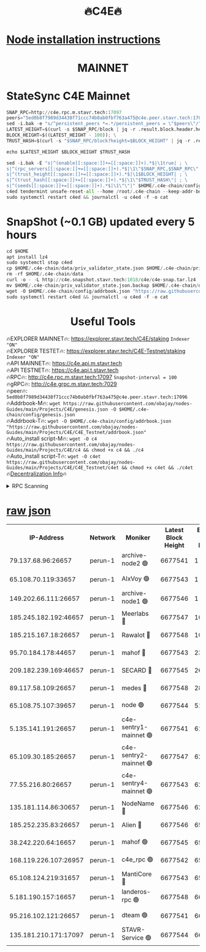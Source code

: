 <h1 align="center"> 🔥C4E🔥</h1>

[Node installation instructions](https://github.com/obajay/nodes-Guides/tree/main/Projects/C4E)
=

<h1 align="center"> MAINNET</h1>

# StateSync C4E Mainnet
```python
SNAP_RPC=http://c4e.rpc.m.stavr.tech:17097
peers="5ed0b8f7989d34438f71ccc74b0ab0fbf763a475@c4e.peer.stavr.tech:17096"
sed -i.bak -e "s/^persistent_peers *=.*/persistent_peers = \"$peers\"/" $HOME/.c4e-chain/config/config.toml
LATEST_HEIGHT=$(curl -s $SNAP_RPC/block | jq -r .result.block.header.height); \
BLOCK_HEIGHT=$((LATEST_HEIGHT - 100)); \
TRUST_HASH=$(curl -s "$SNAP_RPC/block?height=$BLOCK_HEIGHT" | jq -r .result.block_id.hash)

echo $LATEST_HEIGHT $BLOCK_HEIGHT $TRUST_HASH

sed -i.bak -E "s|^(enable[[:space:]]+=[[:space:]]+).*$|\1true| ; \
s|^(rpc_servers[[:space:]]+=[[:space:]]+).*$|\1\"$SNAP_RPC,$SNAP_RPC\"| ; \
s|^(trust_height[[:space:]]+=[[:space:]]+).*$|\1$BLOCK_HEIGHT| ; \
s|^(trust_hash[[:space:]]+=[[:space:]]+).*$|\1\"$TRUST_HASH\"| ; \
s|^(seeds[[:space:]]+=[[:space:]]+).*$|\1\"\"|" $HOME/.c4e-chain/config/config.toml
c4ed tendermint unsafe-reset-all --home /root/.c4e-chain --keep-addr-book
sudo systemctl restart c4ed && journalctl -u c4ed -f -o cat
```
# SnapShot (~0.1 GB) updated every 5 hours
```python
cd $HOME
apt install lz4
sudo systemctl stop c4ed
cp $HOME/.c4e-chain/data/priv_validator_state.json $HOME/.c4e-chain/priv_validator_state.json.backup
rm -rf $HOME/.c4e-chain/data
curl -o - -L http://c4e.snapshot.stavr.tech:1018/c4e/c4e-snap.tar.lz4 | lz4 -c -d - | tar -x -C $HOME/.c4e-chain --strip-components 2
mv $HOME/.c4e-chain/priv_validator_state.json.backup $HOME/.c4e-chain/data/priv_validator_state.json
wget -O $HOME/.c4e-chain/config/addrbook.json "https://raw.githubusercontent.com/obajay/nodes-Guides/main/Projects/C4E/addrbook.json"
sudo systemctl restart c4ed && journalctl -u c4ed -f -o cat
```
 <h1 align="center"> Useful Tools</h1>

🔥EXPLORER MAINNET🔥:  https://explorer.stavr.tech/C4E/staking            `Indexer "ON"` \
🔥EXPLORER TESTET🔥:   https://explorer.stavr.tech/C4E-Testnet/staking     `Indexer "ON"` \
🔥API MAINNET🔥:       https://c4e.api.m.stavr.tech \
🔥API TESTNET🔥:       https://c4e.api.t.stavr.tech \
🔥RPC🔥:               http://c4e.rpc.m.stavr.tech:17097                  `Snapshot-interval = 100` \
🔥gRPC🔥:              http://c4e.grpc.m.stavr.tech:7029 \
🔥peer🔥:              `5ed0b8f7989d34438f71ccc74b0ab0fbf763a475@c4e.peer.stavr.tech:17096` \
🔥Addrbook-M🔥:    ```wget https://raw.githubusercontent.com/obajay/nodes-Guides/main/Projects/C4E/genesis.json -O $HOME/.c4e-chain/config/genesis.json``` \
🔥Addrbook-T🔥:    ```wget -O $HOME/.c4e-chain/config/addrbook.json "https://raw.githubusercontent.com/obajay/nodes-Guides/main/Projects/C4E/C4E_Testnet/addrbook.json"``` \
🔥Auto_install script-M🔥: ```wget -O c4 https://raw.githubusercontent.com/obajay/nodes-Guides/main/Projects/C4E/c4 && chmod +x c4 && ./c4``` \
🔥Auto_install script-T🔥: ```wget -O c4et https://raw.githubusercontent.com/obajay/nodes-Guides/main/Projects/C4E/C4E_Testnet/c4et && chmod +x c4et && ./c4et``` \
🔥[Decentralization Info](https://github.com/obajay/StateSync-snapshots/tree/main/Projects/C4E/Decentralization)🔥




<details>
<summary>RPC Scanning</summary>

<h2 align="center"> We scan nodes in real time every 4 hours. And we provide the final result of RPC endpoints.
We cannot influence the operation of these nodes in any way. </h2>


```python
If Voting Power is higher than 0 --> then the Node is a validator of the network and may be subject to attack and be a potential threat to the chain.
```
```python
We marked such validators with a red symbol
```

</details>

[raw json](https://rpc-check.c4e.stavr.tech/c4e/rpc-c4e-result.json)
=



<table><tr><th>IP-Address</th><th>Network</th><th>Moniker</th><th>Latest Block Height</th><th>Earliest Block Height</th><th>Catching Up</th><th>Tx Index</th><th>Voting Power</th><th>Scan Time</th></tr><tr><td>79.137.68.96:26657</td><td>perun-1</td><td>archive-node2 🟢</td><td>6677541</td><td>1</td><td>False</td><td>on</td><td>0</td><td>2024-01-11T00:05:49.525506084UTC</td></tr><tr><td>65.108.70.119:33657</td><td>perun-1</td><td>AlxVoy 🟢</td><td>6677543</td><td>1</td><td>False</td><td>on</td><td>0</td><td>2024-01-11T00:06:03.951305300UTC</td></tr><tr><td>149.202.66.111:26657</td><td>perun-1</td><td>archive-node1 🟢</td><td>6677546</td><td>1</td><td>False</td><td>on</td><td>0</td><td>2024-01-11T00:06:19.967284211UTC</td></tr><tr><td>185.245.182.192:46657</td><td>perun-1</td><td>Meerlabs 🔴</td><td>6677547</td><td>1051501</td><td>False</td><td>on</td><td>527310</td><td>2024-01-11T00:06:25.464553810UTC</td></tr><tr><td>185.215.167.18:26657</td><td>perun-1</td><td>Rawalot 🔴</td><td>6677548</td><td>1090501</td><td>False</td><td>on</td><td>701423</td><td>2024-01-11T00:06:37.127420858UTC</td></tr><tr><td>95.70.184.178:44657</td><td>perun-1</td><td>mahof 🔴</td><td>6677543</td><td>2342001</td><td>False</td><td>off</td><td>1862169</td><td>2024-01-11T00:06:02.976041515UTC</td></tr><tr><td>209.182.239.169:46657</td><td>perun-1</td><td>SECARD 🔴</td><td>6677545</td><td>2616101</td><td>False</td><td>off</td><td>1136703</td><td>2024-01-11T00:06:17.291776752UTC</td></tr><tr><td>89.117.58.109:26657</td><td>perun-1</td><td>medes 🔴</td><td>6677548</td><td>2826001</td><td>False</td><td>off</td><td>1484927</td><td>2024-01-11T00:06:32.314138680UTC</td></tr><tr><td>65.108.75.107:39657</td><td>perun-1</td><td>node 🟢</td><td>6677544</td><td>5198801</td><td>False</td><td>on</td><td>0</td><td>2024-01-11T00:06:06.414062534UTC</td></tr><tr><td>5.135.141.191:26657</td><td>perun-1</td><td>c4e-sentry1-mainnet 🟢</td><td>6677541</td><td>6198001</td><td>False</td><td>on</td><td>0</td><td>2024-01-11T00:05:48.833454701UTC</td></tr><tr><td>65.109.30.185:26657</td><td>perun-1</td><td>c4e-sentry2-mainnet 🟢</td><td>6677547</td><td>6238301</td><td>False</td><td>on</td><td>0</td><td>2024-01-11T00:06:25.090665788UTC</td></tr><tr><td>77.55.216.80:26657</td><td>perun-1</td><td>c4e-sentry4-mainnet 🟢</td><td>6677543</td><td>6241001</td><td>False</td><td>on</td><td>0</td><td>2024-01-11T00:06:03.495001019UTC</td></tr><tr><td>135.181.114.86:30657</td><td>perun-1</td><td>NodeName 🔴</td><td>6677546</td><td>6284301</td><td>False</td><td>off</td><td>140495</td><td>2024-01-11T00:06:20.291221146UTC</td></tr><tr><td>185.252.235.83:26657</td><td>perun-1</td><td>Alien 🔴</td><td>6677546</td><td>6502501</td><td>False</td><td>on</td><td>1136703</td><td>2024-01-11T00:06:20.599738605UTC</td></tr><tr><td>38.242.220.64:16657</td><td>perun-1</td><td>mahof 🟢</td><td>6677545</td><td>6545801</td><td>False</td><td>off</td><td>0</td><td>2024-01-11T00:06:17.605302667UTC</td></tr><tr><td>168.119.226.107:26957</td><td>perun-1</td><td>c4e_rpc 🟢</td><td>6677542</td><td>6577542</td><td>False</td><td>on</td><td>0</td><td>2024-01-11T00:05:55.968684335UTC</td></tr><tr><td>65.108.124.219:31657</td><td>perun-1</td><td>MantiCore 🔴</td><td>6677543</td><td>6577543</td><td>False</td><td>off</td><td>193269</td><td>2024-01-11T00:06:02.508056946UTC</td></tr><tr><td>5.181.190.157:16657</td><td>perun-1</td><td>landeros-rpc 🟢</td><td>6677548</td><td>6664501</td><td>False</td><td>on</td><td>0</td><td>2024-01-11T00:06:36.773922552UTC</td></tr><tr><td>95.216.102.121:26657</td><td>perun-1</td><td>dteam 🟢</td><td>6677541</td><td>6670501</td><td>False</td><td>on</td><td>0</td><td>2024-01-11T00:05:49.184265028UTC</td></tr><tr><td>135.181.210.171:17097</td><td>perun-1</td><td>STAVR-Service 🟢</td><td>6677544</td><td>6676001</td><td>False</td><td>on</td><td>0</td><td>2024-01-11T00:06:08.768726039UTC</td></tr></table>

